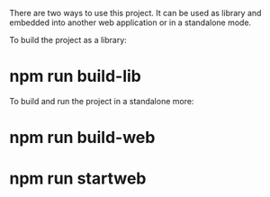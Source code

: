 There are two ways to use this project. It can be used as library and embedded into another web application or in a standalone mode.

To build the project as a library:

# npm run build-lib


To build and run the project in a standalone more:

# npm run build-web

# npm run startweb

